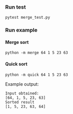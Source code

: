 ### Run test
```shell script
pytest merge_test.py 
```
### Run example
#### Merge sort
```shell script
python -m merge 64 1 5 23 63
```

#### Quick sort
```shell script
python -m quick 64 1 5 23 63
```

Example output:
```shell script
Input obtained:
[64, 1, 5, 23, 63]
Sorted result
[1, 5, 23, 63, 64]
```


